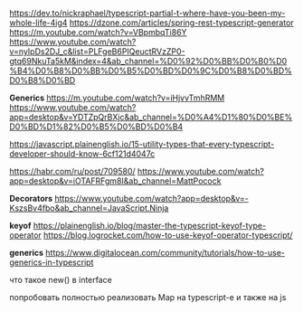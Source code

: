 https://dev.to/nickraphael/typescript-partial-t-where-have-you-been-my-whole-life-4ig4
https://dzone.com/articles/spring-rest-typescript-generator
https://m.youtube.com/watch?v=VBpmbqTi86Y
https://www.youtube.com/watch?v=nyIpDs2DJ_c&list=PLFgeB6PIQeuctRVzZP0-gtq69NkuTa5kM&index=4&ab_channel=%D0%92%D0%BB%D0%B0%D0%B4%D0%B8%D0%BB%D0%B5%D0%BD%D0%9C%D0%B8%D0%BD%D0%B8%D0%BD

**Generics**
https://m.youtube.com/watch?v=iHjvvTmhRMM
https://www.youtube.com/watch?app=desktop&v=YDTZpQrBXjc&ab_channel=%D0%A4%D1%80%D0%BE%D0%BD%D1%82%D0%B5%D0%BD%D0%B4

https://javascript.plainenglish.io/15-utility-types-that-every-typescript-developer-should-know-6cf121d4047c

https://habr.com/ru/post/709580/
https://www.youtube.com/watch?app=desktop&v=iOTAFRFgm8I&ab_channel=MattPocock

**Decorators**
https://www.youtube.com/watch?app=desktop&v=-KszsBv4fbo&ab_channel=JavaScript.Ninja

**keyof**
https://plainenglish.io/blog/master-the-typescript-keyof-type-operator
https://blog.logrocket.com/how-to-use-keyof-operator-typescript/

**generics**
https://www.digitalocean.com/community/tutorials/how-to-use-generics-in-typescript

что такое new() в interface

попробовать полностью реализовать Map на typescript-e и также на js
